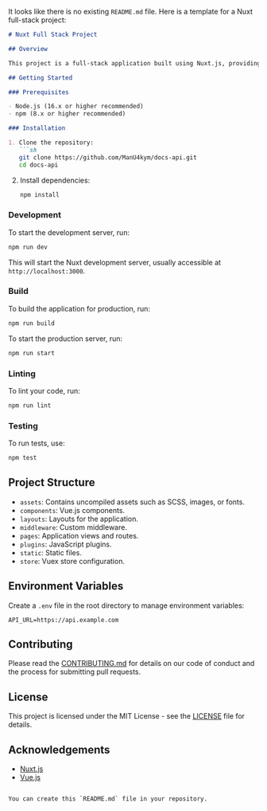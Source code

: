 It looks like there is no existing `README.md` file. Here is a template for a Nuxt full-stack project:

```markdown
# Nuxt Full Stack Project

## Overview

This project is a full-stack application built using Nuxt.js, providing a robust framework for server-side rendered (SSR) Vue.js applications.

## Getting Started

### Prerequisites

- Node.js (16.x or higher recommended)
- npm (8.x or higher recommended)

### Installation

1. Clone the repository:
   ```sh
   git clone https://github.com/ManU4kym/docs-api.git
   cd docs-api
   ```

2. Install dependencies:
   ```sh
   npm install
   ```

### Development

To start the development server, run:
```sh
npm run dev
```

This will start the Nuxt development server, usually accessible at `http://localhost:3000`.

### Build

To build the application for production, run:
```sh
npm run build
```

To start the production server, run:
```sh
npm run start
```

### Linting

To lint your code, run:
```sh
npm run lint
```

### Testing

To run tests, use:
```sh
npm test
```

## Project Structure

- `assets`: Contains uncompiled assets such as SCSS, images, or fonts.
- `components`: Vue.js components.
- `layouts`: Layouts for the application.
- `middleware`: Custom middleware.
- `pages`: Application views and routes.
- `plugins`: JavaScript plugins.
- `static`: Static files.
- `store`: Vuex store configuration.

## Environment Variables

Create a `.env` file in the root directory to manage environment variables:

```env
API_URL=https://api.example.com
```

## Contributing

Please read the [CONTRIBUTING.md](CONTRIBUTING.md) for details on our code of conduct and the process for submitting pull requests.

## License

This project is licensed under the MIT License - see the [LICENSE](LICENSE) file for details.

## Acknowledgements

- [Nuxt.js](https://nuxtjs.org/)
- [Vue.js](https://vuejs.org/)
```

You can create this `README.md` file in your repository.
